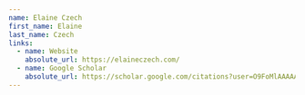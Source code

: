 ```yaml
---
name: Elaine Czech
first_name: Elaine
last_name: Czech
links:
  - name: Website
    absolute_url: https://elaineczech.com/
  - name: Google Scholar
    absolute_url: https://scholar.google.com/citations?user=O9FoMlAAAAAJ&hl=en
---
```

